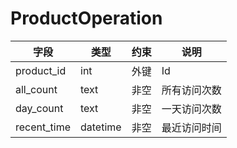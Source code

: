
# ProductOperation
| 字段  | 类型  | 约束  |  说明 |
|---|---|---|---|
| product_id  | int  | 外键 | Id  |
| all_count | text | 非空 | 所有访问次数  |
| day_count | text | 非空 | 一天访问次数  |
| recent_time | datetime | 非空 | 最近访问时间  |
